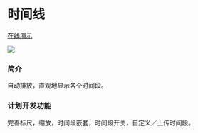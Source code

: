 <h1>时间线</h1>

<a href="http://www.gonnavis.com/timeline" target="_blank">在线演示</a>

<img src="http://gonnavis.com/timeline/preview.png">

<h3>简介</h3>
<p>自动排放，直观地显示各个时间段。</p>

<h3>计划开发功能</h3>
<p>完善标尺，缩放，时间段嵌套，时间段开关，自定义／上传时间段。</p>
